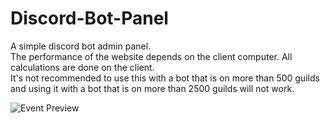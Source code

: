 # Discord-Bot-Panel
A simple discord bot admin panel.  
The performance of the website depends on the client computer. All calculations are done on the client.  
It's not recommended to use this with a bot that is on more than 500 guilds and using it with a bot that is on more than 2500 guilds will not work.  
  
![Event Preview](https://i.imgur.com/67hZyg9.png)
